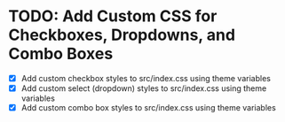 # TODO: Add Custom CSS for Checkboxes, Dropdowns, and Combo Boxes

- [x] Add custom checkbox styles to src/index.css using theme variables
- [x] Add custom select (dropdown) styles to src/index.css using theme variables
- [x] Add custom combo box styles to src/index.css using theme variables

